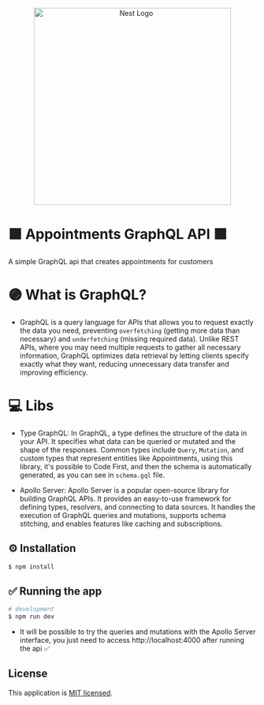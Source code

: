 <p align="center">
  <a href="http://nestjs.com/" target="blank"><img src="https://cdn.icon-icons.com/icons2/2699/PNG/512/graphql_logo_icon_171045.png" width="400" alt="Nest Logo" /></a>
</p>


# 🟪 Appointments GraphQL API 🟪
A simple GraphQL api that creates appointments for customers

# 🟣 What is GraphQL?
- GraphQL is a query language for APIs that allows you to request exactly the data you need, preventing `overfetching` (getting more data than necessary) and `underfetching` (missing required data). Unlike REST APIs, where you may need multiple requests to gather all necessary information, GraphQL optimizes data retrieval by letting clients specify exactly what they want, reducing unnecessary data transfer and improving efficiency.

# 💻 Libs
- Type GraphQL: In GraphQL, a type defines the structure of the data in your API. It specifies what data can be queried or mutated and the shape of the responses. Common types include `Query`, `Mutation`, and custom types that represent entities like Appointments, using this library, it's possible to Code First, and then the schema is automatically generated, as you can see in `schema.gql` file.

- Apollo Server: Apollo Server is a popular open-source library for building GraphQL APIs. It provides an easy-to-use framework for defining types, resolvers, and connecting to data sources. It handles the execution of GraphQL queries and mutations, supports schema stitching, and enables features like caching and subscriptions.

## ⚙ Installation

```bash
$ npm install
```

## ✅ Running the app

```bash
# development
$ npm run dev
```

- It will be possible to try the queries and mutations with the Apollo Server interface, you just need to access http://localhost:4000 after running the api ✅

## License

This application is [MIT licensed](LICENSE).
